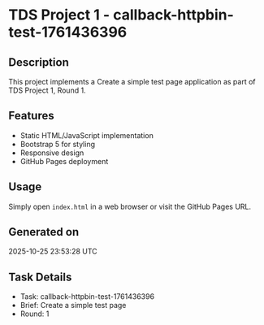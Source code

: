 # TDS Project 1 - callback-httpbin-test-1761436396

## Description
This project implements a Create a simple test page application as part of TDS Project 1, Round 1.

## Features
- Static HTML/JavaScript implementation
- Bootstrap 5 for styling
- Responsive design
- GitHub Pages deployment

## Usage
Simply open `index.html` in a web browser or visit the GitHub Pages URL.

## Generated on
2025-10-25 23:53:28 UTC

## Task Details
- Task: callback-httpbin-test-1761436396
- Brief: Create a simple test page
- Round: 1
